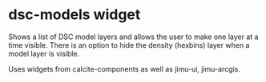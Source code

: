 # dsc-models widget

Shows a list of DSC model layers and allows the user to make one layer at a time visible. There is an option to hide the density (hexbins) layer when a model layer is visible.

Uses widgets from calcite-components as well as jimu-ui, jimu-arcgis.
